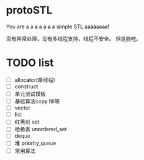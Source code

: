 # protoSTL
You are a a a a a a a simple STL aaaaaaaa!

没有异常处理，没有多线程支持，线程不安全。
但是能吃。

# TODO list
- [ ] allocator(单线程)
- [ ] construct
- [ ] 单元测试模板
- [ ] 基础算法copy fill等
- [ ] vector
- [ ] list
- [ ] 红黑树 set
- [ ] 哈希表 unordered_set
- [ ] deque
- [ ] 堆 priority_queue
- [ ] 常用算法